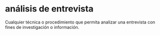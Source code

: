 # análisis de entrevista
Cualquier técnica o procedimiento que permita analizar una entrevista con fines de investigación o información.
